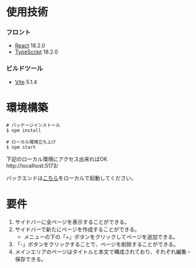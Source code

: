 # 使用技術

### フロント
* [React](https://ja.react.dev/) 18.2.0
* [TypeScript](https://www.typescriptlang.org/) 18.2.0

### ビルドツール
* [Vite](https://ja.vitejs.dev/) 5.1.4

# 環境構築
```
# パッケージインストール
$ npm install

# ローカル環境立ち上げ
$ npm start
```
下記のローカル環境にアクセス出来ればOK  
http://localhost:5173/  

バックエンドは[こちら](https://github.com/ncdcdev/recruit-frontend)をローカルで起動してください。

# 要件

1. サイドバーに全ページを表示することができる。
2. サイドバーで新たにページを作成することができる。
   - メニューの下の「+」ボタンをクリックしてページを追加できる。
3. 「-」ボタンをクリックすることで、ページを削除することができる。
4. メインエリアのページはタイトルと本文で構成されており、それぞれ編集・保存できる。
